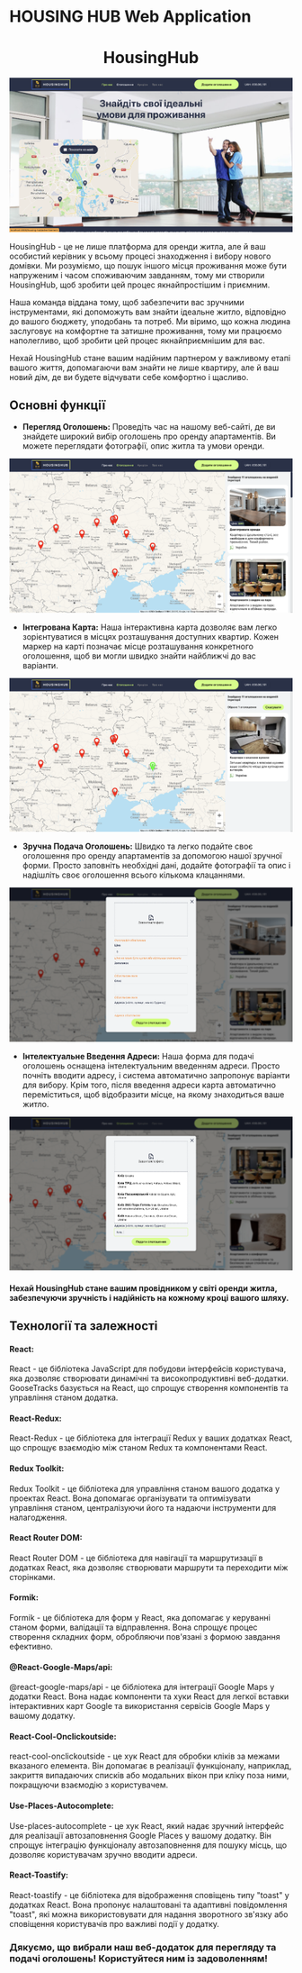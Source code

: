 # HOUSING HUB Web Application

<h1 align="center">HousingHub</h1>

<p align="center">
  <img src="./src/images/forReadme/about_app_1.png" alt="HousingHub">
</p>

HousingHub - це не лише платформа для оренди житла, але й ваш особистий керівник
у всьому процесі знаходження і вибору нового домівки. Ми розуміємо, що пошук
іншого місця проживання може бути напруженим і часом споживаючим завданням, тому
ми створили HousingHub, щоб зробити цей процес якнайпростішим і приємним.

Наша команда віддана тому, щоб забезпечити вас зручними інструментами, які
допоможуть вам знайти ідеальне житло, відповідно до вашого бюджету, уподобань та
потреб. Ми віримо, що кожна людина заслуговує на комфортне та затишне
проживання, тому ми працюємо наполегливо, щоб зробити цей процес якнайприємнішим
для вас.

Нехай HousingHub стане вашим надійним партнером у важливому етапі вашого життя,
допомагаючи вам знайти не лише квартиру, але й ваш новий дім, де ви будете
відчувати себе комфортно і щасливо.

## Основні функції

- **Перегляд Оголошень:** Проведіть час на нашому веб-сайті, де ви знайдете
  широкий вибір оголошень про оренду апартаментів. Ви можете переглядати
  фотографії, опис житла та умови оренди.

<p align="center">
  <img src="./src/images/forReadme/about_app_2.png" alt="RENTACAR">
</p>

- **Інтегрована Карта:** Наша інтерактивна карта дозволяє вам легко
  зорієнтуватися в місцях розташування доступних квартир. Кожен маркер на карті
  позначає місце розташування конкретного оголошення, щоб ви могли швидко знайти
  найближчі до вас варіанти.

<p align="center">
  <img src="./src/images/forReadme/about_app_3.png" alt="RENTACAR">
</p>

- **Зручна Подача Оголошень:** Швидко та легко подайте своє оголошення про
  оренду апартаментів за допомогою нашої зручної форми. Просто заповніть
  необхідні дані, додайте фотографії та опис і надішліть своє оголошення всього
  кількома клацаннями.

<p align="center">
  <img src="./src/images/forReadme/about_app_4.png" alt="RENTACAR">
</p>

- **Інтелектуальне Введення Адреси:** Наша форма для подачі оголошень оснащена
  інтелектуальним введенням адреси. Просто почніть вводити адресу, і система
  автоматично запропонує варіанти для вибору. Крім того, після введення адреси
  карта автоматично переміститься, щоб відобразити місце, на якому знаходиться
  ваше житло.

<p align="center">
  <img src="./src/images/forReadme/about_app_5.png" alt="RENTACAR">
</p>

#### Нехай HousingHub стане вашим провідником у світі оренди житла, забезпечуючи зручність і надійність на кожному кроці вашого шляху.

## Технології та залежності

#### React:

React - це бібліотека JavaScript для побудови інтерфейсів користувача, яка
дозволяє створювати динамічні та високопродуктивні веб-додатки. GooseTracks
базується на React, що спрощує створення компонентів та управління станом
додатка.

#### React-Redux:

React-Redux - це бібліотека для інтеграції Redux у ваших додатках React, що
спрощує взаємодію між станом Redux та компонентами React.

#### Redux Toolkit:

Redux Toolkit - це бібліотека для управління станом вашого додатка у проектах
React. Вона допомагає організувати та оптимізувати управління станом,
централізуючи його та надаючи інструменти для налагодження.

#### React Router DOM:

React Router DOM - це бібліотека для навігації та маршрутизації в додатках
React, яка дозволяє створювати маршрути та переходити між сторінками.

#### Formik:

Formik - це бібліотека для форм у React, яка допомагає у керуванні станом форми,
валідації та відправлення. Вона спрощує процес створення складних форм,
обробляючи пов'язані з формою завдання ефективно.

#### @React-Google-Maps/api:

@react-google-maps/api - це бібліотека для інтеграції Google Maps у додатки
React. Вона надає компоненти та хуки React для легкої вставки інтерактивних карт
Google та використання сервісів Google Maps у вашому додатку.

#### React-Cool-Onclickoutside:

react-cool-onclickoutside - це хук React для обробки кліків за межами вказаного
елемента. Він допомагає в реалізації функціоналу, наприклад, закриття випадаючих
списків або модальних вікон при кліку поза ними, покращуючи взаємодію з
користувачем.

#### Use-Places-Autocomplete:

Use-places-autocomplete - це хук React, який надає зручний інтерфейс для
реалізації автозаповнення Google Places у вашому додатку. Він спрощує інтеграцію
функціоналу автозаповнення для пошуку місць, що дозволяє користувачам зручно
вводити адреси.

#### React-Toastify:

React-toastify - це бібліотека для відображення сповіщень типу "toast" у
додатках React. Вона пропонує налаштовані та адаптивні повідомлення "toast", які
можна використовувати для надання зворотного зв'язку або сповіщення користувачів
про важливі події у додатку.

### Дякуємо, що вибрали наш веб-додаток для перегляду та подачі оголошень! Користуйтеся ним із задоволенням!
